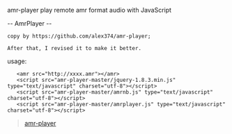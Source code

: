 amr-player
play remote amr format audio with JavaScript  

-- AmrPlayer --
	
	copy by https://github.com/alex374/amr-player;
	
	After that, I revised it to make it better.
	
	
usage:
   > <body>
	   <amr src="http://xxxx.amr"></amr>
	   <script src="amr-player-master/jquery-1.8.3.min.js" type="text/javascript" charset="utf-8"></script>
	   <script src="amr-player-master/amrnb.js" type="text/javascript" charset="utf-8"></script>
	   <script src="amr-player-master/amrplayer.js" type="text/javascript" charset="utf-8"></script>
   </body>
   
   
   > [amr-player](https://img.milian.com/public/images/playIcon/amr-player.png "amr-player")
   
   
